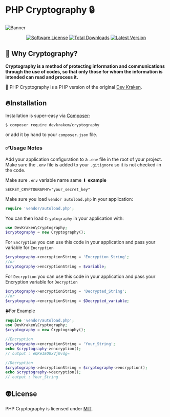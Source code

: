 PHP Cryptography 🔒
==========

![Banner](https://i.postimg.cc/ZYvBLn5X/Banner-KRAKEN.png)

<p align="center">
<a href="LICENSE"><img src="https://img.shields.io/badge/license-MIT-green.svg?style=flat-square" alt="Software License"></img></a>
<a href="https://packagist.org/packages/vlucas/phpdotenv"><img src="https://img.shields.io/badge/php-5.3%20--%207.4-blue.svg?style=flat-square" alt="Total Downloads"></img></a>
<a href="https://github.com/vlucas/phpdotenv/releases"><img src="https://img.shields.io/badge/website-up-brightgreen.svg?style=flat-square" alt="Latest Version"></img></a>
</p>


## 🍃 Why Cryptography?

**Cryptography is a method of protecting information and communications through the use of codes, so that only those for whom the information is intended can read and process it.**


🚀 PHP Cryptography is a PHP version of the original [Dev Kraken](https://github.com/bkeepers/dotenv).


## 🔥Installation

Installation is super-easy via [Composer](https://getcomposer.org/):

```bash
$ composer require devkrakem/cryptography 
```

or add it by hand to your `composer.json` file.

### ✅Usage Notes

Add your application configuration to a `.env` file in the root 
of your project. Make sure the `.env` file is added to your `.gitignore` 
so it is not checked-in the code.

Make sure `.env` variable name same ⬇ **example**
```shell
SECRET_CRYPTOGRAPHY="your_secret_key"
```
Make sure you load `vendor autoload.php` in your application:
```php
require 'vendor/autoload.php';
```
You can then load `Cryptography` in your application with:
```php
use DevKraken\Cryptography;
$cryptography = new Cryptography();
```
For `Encryption` you can use this code in your application and pass 
your variable for `Encryption`
```php
$cryptography->encryptionString = 'Encryption_String';
//or
$cryptography->encryptionString = $variable;
```

For `Decryption` you can use this code in your application and pass
your Encryption variable for `Decryption`
```php
$cryptography->encryptionString = 'Decrypted_String';
//or
$cryptography->encryptionString = $Decrypted_variable;
```
🍀For Example
```php
require 'vendor/autoload.php';
use DevKraken\Cryptography;
$cryptography = new Cryptography();

//Encryption
$cryptography->encryptionString = 'Your_String';
echo $cryptography->encryption();
// output : eQKe1EO8xVj0vdg=

//Decryption
$cryptography->decryptionString = $cryptography->encryption();
echo $cryptography->decryption();
// output : Your_String
```
## 👽License

PHP Cryptography is licensed under [MIT](LICENSE).
